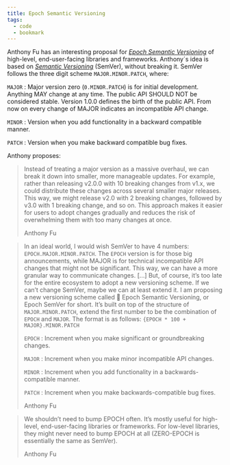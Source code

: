 ```yaml
---
title: Epoch Semantic Versioning
tags: 
  - code
  - bookmark
---
```

Anthony Fu has an interesting proposal for [<cite>Epoch Semantic Versioning</cite>](https://antfu.me/posts/epoch-semver) of high-level, end-user-facing libraries and frameworks. Anthony´s idea is based on [<cite>Semantic Versioning</cite>](https://semver.org) (SemVer), without breaking it. SemVer follows the three digit scheme `MAJOR.MINOR.PATCH`, where:

`MAJOR`
: Major version zero (`0.MINOR.PATCH`) is for initial development. Anything MAY change at any time. The public API SHOULD NOT be considered stable. Version 1.0.0 defines the birth of the public API. From now on every change of MAJOR indicates an incompatible API change. 

`MINOR`
: Version when you add functionality in a backward compatible manner.

`PATCH`
: Version when you make backward compatible bug fixes.

Anthony proposes:

> Instead of treating a major version as a massive overhaul, we can break it down into smaller, more manageable updates. For example, rather than releasing v2.0.0 with 10 breaking changes from v1.x, we could distribute these changes across several smaller major releases. This way, we might release v2.0 with 2 breaking changes, followed by v3.0 with 1 breaking change, and so on. This approach makes it easier for users to adopt changes gradually and reduces the risk of overwhelming them with too many changes at once.
> <footer>Anthony Fu</footer>

> In an ideal world, I would wish SemVer to have 4 numbers: `EPOCH.MAJOR.MINOR.PATCH`. The `EPOCH` version is for those big announcements, while MAJOR is for technical incompatible API changes that might not be significant. This way, we can have a more granular way to communicate changes. […] But, of course, it’s too late for the entire ecosystem to adopt a new versioning scheme. If we can’t change SemVer, maybe we can at least extend it.  I am proposing a new versioning scheme called 🗿 Epoch Semantic Versioning, or Epoch SemVer for short. It’s built on top of the structure of `MAJOR.MINOR.PATCH`, extend the first number to be the combination of `EPOCH` and `MAJOR`. The format is as follows:
> `{EPOCH * 100 + MAJOR}.MINOR.PATCH`
> 
> `EPOCH`
> : Increment when you make significant or groundbreaking changes.
>
> `MAJOR`
> : Increment when you make minor incompatible API changes.
>
> `MINOR`
> : Increment when you add functionality in a backwards-compatible manner.
>
> `PATCH`
> : Increment when you make backwards-compatible bug fixes.
> <footer>Anthony Fu</footer>

> We shouldn’t need to bump EPOCH often. It’s mostly useful for high-level, end-user-facing libraries or frameworks. For low-level libraries, they might never need to bump EPOCH at all (ZERO-EPOCH is essentially the same as SemVer).
> <footer>Anthony Fu</footer>